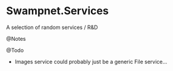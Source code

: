 # Swampnet.Services
A selection of random services / R&amp;D


@Notes

@Todo
- Images service could probably just be a generic File service...
